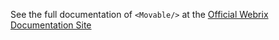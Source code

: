 See the full documentation of `<Movable/>` at the 
[Official Webrix Documentation Site](http://webrix.amdocs.com/docs/components/movable)
